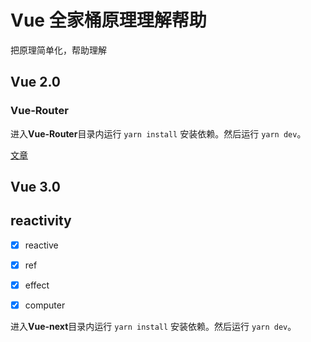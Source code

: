 # Vue 全家桶原理理解帮助

把原理简单化，帮助理解

## Vue 2.0

### Vue-Router

进入**Vue-Router**目录内运行 `yarn install` 安装依赖。然后运行 `yarn dev`。

[文章](https://www.yuque.com/u120129/aygter/ky7qki)

## Vue 3.0

## reactivity

- [x] reactive

- [x] ref

- [x] effect

- [x] computer

进入**Vue-next**目录内运行 `yarn install` 安装依赖。然后运行 `yarn dev`。
